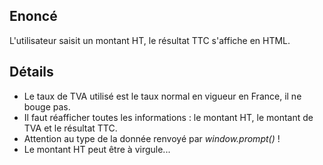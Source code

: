 ## Enoncé

L'utilisateur saisit un montant HT, le résultat TTC s'affiche en HTML.

## Détails

* Le taux de TVA utilisé est le taux normal en vigueur en France, il ne bouge pas.
* Il faut réafficher toutes les informations : le montant HT, le montant de TVA et le résultat TTC.
* Attention au type de la donnée renvoyé par *window.prompt()* !
* Le montant HT peut être à virgule...